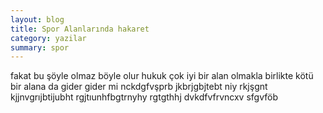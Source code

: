 ```yaml
---
layout: blog
title: Spor Alanlarında hakaret
category: yazilar
summary: spor
---
```

fakat bu şöyle olmaz böyle olur hukuk çok iyi bir alan olmakla birlikte kötü bir alana da  gider gider mi 
nckdgfvşprb  jkbrjgbjtebt niy rkjşgnt kjjnvgrıjbtijubht rgjtıunhfbgtrnyhy rgtgthhj dvkdfvfrvncxv  sfgvföb
